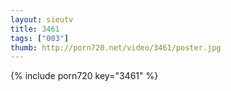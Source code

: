 ```yaml
--- 
layout: sieutv
title: 3461
tags: ["003"]
thumb: http://porn720.net/video/3461/poster.jpg
---
```

{% include porn720 key="3461" %} 
